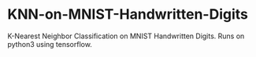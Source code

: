 # KNN-on-MNIST-Handwritten-Digits
K-Nearest Neighbor Classification on MNIST Handwritten Digits. Runs on python3 using tensorflow.
